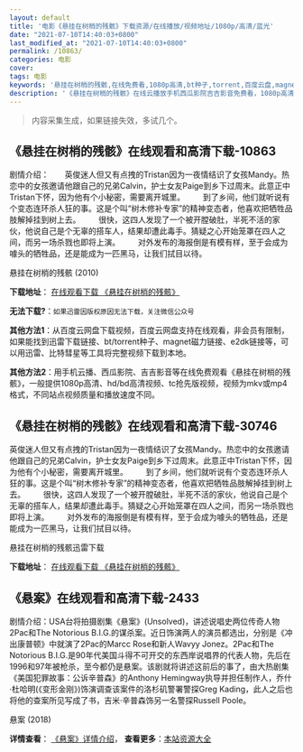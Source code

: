 ```yaml
---
layout: default
title: '电影《悬挂在树梢的残骸》下载资源/在线播放/视频地址/1080p/高清/蓝光'
date: "2021-07-10T14:40:03+0800"
last_modified_at: "2021-07-10T14:40:03+0800"
permalink: /10863/
categories: 电影
cover:
tags: 电影
keywords: '悬挂在树梢的残骸,在线免费看,1080p高清,bt种子,torrent,百度云盘,magnet,磁力链,迅雷下载资源'
description: '《悬挂在树梢的残骸》在线云播放手机西瓜影院吉吉影音免费看，1080p高清bd/hd未删减完整版和tc抢先枪版，mkv/mp4格式，附带bt/torrent种子、magnet/磁力链、百度云盘、网盘资源迅雷下载链接'
---
```


>内容采集生成，如果链接失效，多试几个。


## 《悬挂在树梢的残骸》在线观看和高清下载-10863

剧情介绍：　　英俊迷人但又有点拽的Tristan因为一夜情结识了女孩Mandy。热恋中的女孩邀请他跟自己的兄弟Calvin，护士女友Paige到乡下过周末。此意正中Tristan下怀，因为他有个小秘密，需要离开城里。 　　到了乡间，他们就听说有个变态连环杀人狂的事。这是个叫“树木修补专家”的精神变态者，他喜欢把牺牲品肢解掉挂到树上去。 　　很快，这四人发现了一个被开膛破肚，半死不活的家伙，他说自己是个无辜的搭车人，结果却遭此毒手。猜疑之心开始笼罩在四人之间，而另一场杀戮也即将上演。 　　对外发布的海报倒是有模有样，至于会成为噱头的牺牲品，还是能成为一匹黑马，让我们拭目以待。


悬挂在树梢的残骸 (2010)

**下载地址**： [在线观看下载 《悬挂在树梢的残骸》](https://www.btbtdy.me/btdy/dy8121.html) 


**无法下载?**：`如果迅雷因版权原因无法下载，关注微信公众号 `

**其他方法1**：从百度云网盘下载视频，百度云网盘支持在线观看，非会员有限制，如果能找到迅雷下载链接、bt/torrent种子、magnet磁力链接、e2dk链接等，可以用迅雷、比特彗星等工具将完整视频下载到本地。

**其他方法2**：用手机云播、西瓜影院、吉吉影音等在线免费观看《悬挂在树梢的残骸》，一般提供1080p高清、hd/bd高清视频、tc抢先版视频，视频为mkv或mp4格式，不同站点视频质量和播放速度不同。


## 《悬挂在树梢的残骸》在线观看和高清下载-30746

英俊迷人但又有点拽的Tristan因为一夜情结识了女孩Mandy。热恋中的女孩邀请他跟自己的兄弟Calvin，护士女友Paige到乡下过周末。此意正中Tristan下怀，因为他有个小秘密，需要离开城里。 　　到了乡间，他们就听说有个变态连环杀人狂的事。这是个叫&ldquo;树木修补专家”的精神变态者，他喜欢把牺牲品肢解掉挂到树上去。 　　很快，这四人发现了一个被开膛破肚，半死不活的家伙，他说自己是个无辜的搭车人，结果却遭此毒手。猜疑之心开始笼罩在四人之间，而另一场杀戮也即将上演。 　　对外发布的海报倒是有模有样，至于会成为噱头的牺牲品，还是能成为一匹黑马，让我们拭目以待。


悬挂在树梢的残骸迅雷下载

**下载地址**： [在线观看下载 《悬挂在树梢的残骸》](https://www.993dy.com//vod-detail-id-17990.html) 


## 《悬案》在线观看和高清下载-2433

剧情介绍：USA台将拍摄剧集《悬案》(Unsolved)，讲述说唱史两位传奇人物2Pac和The Notorious B.I.G.的谋杀案。近日饰演两人的演员都选出，分别是《冲出康普顿》中就演了2Pac的Marcc Rose和新人Wavyy Jonez。2Pac和The Notorious B.I.G.是90年代美国斗得不可开交的东西岸说唱界的代表人物，先后在1996和97年被枪杀，至今都仍是悬案。该剧就将讲述这前后的事了，由大热剧集《美国犯罪故事：公诉辛普森》的Anthony Hemingway执导并担任制作人，乔什·杜哈明(《变形金刚》)饰演调查该案件的洛杉矶警署警探Greg Kading，此人之后也将他的查案所见写成了书，吉米·辛普森饰另一名警探Russell Poole。


悬案 (2018)

**详情查看**： [《悬案》详情介绍](/movie/2433/)， **查看更多**：[本站资源大全](/movie/t/all/)

